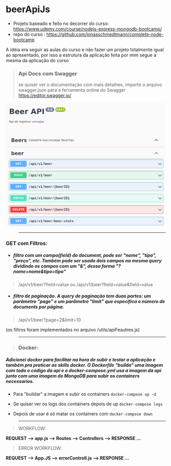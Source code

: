 # beerApiJs

* Projeto baseado e feito no decorrer do curso: https://www.udemy.com/course/nodejs-express-mongodb-bootcamp/
* repo do curso : https://github.com/jonasschmedtmann/complete-node-bootcamp

A idéia era seguir as aulas do curso e não fazer um projeto totalmente igual ao apresentado, por isso a estrutura da aplicação feita por mim segue a mesma da aplicação do curso


> ### Api Docs com Swagger
> se quiser ver o documentação com mais detalhes, importe o arquivo swagger.json para a ferramenta online do Swagger https://editor.swagger.io/

![apidocs](https://github.com/geleiaa/beerApiJs/blob/main/prints/apidoc.png)
> _____________________________________________________________________________________


### GET com Filtros:  
* ##### filtro com um campo(field) do document, pode ser "nome", "tipo", "preço", etc. Também pode ser usado dois campos na mesma query dividindo os campos com um "&", dessa forma "?nome=nome&tipo=tipo"
> /api/v1/beer?field=value  ou  /api/v1/beer?field=value&field=value

* ##### filtro de paginação. A query de paginação tem duas partes: um parâmetro "page" e um parâmetro "limit" que especifica o número de documents por página. 
> /api/v1/beer?page=2&limit=10

(os filtros foram implementados no arquivo /utils/apiFeautres.js)
> _____________________________________________________________________________________


> ### Docker: 
##### Adicionei docker para facilitar na hora de subir e testar a aplicação e também pra praticar as skills docker. O ***Dockerfile*** "builda" uma imagem com todo o código da api e o ***docker-compose.yml*** usa a imagem da api junto com uma imagem do MongoDB para subir os containers necessarios.

* Para "buildar" a imagem e subir os containers ``` docker-compose up -d ```

* Se quiser ver os logs dos containers depois de up ``` docker-compose logs ```

* Depois de usar é só matar os containers com ``` docker-compose down ```
> _____________________________________________________________________________________


> WORKFLOW:        

**REQUEST --> app.js --> Routes --> Controllers --> RESPONSE ...**

> ERROR WORKFLOW:    

**REQUEST --> App.JS --> errorControll.js --> RESPONSE ...**

